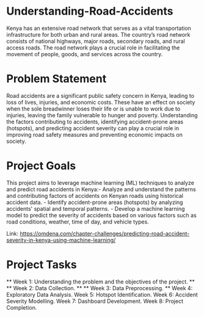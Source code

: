 # Understanding-Road-Accidents
Kenya has an extensive road network that serves as a vital transportation infrastructure for both urban and rural areas. The country’s road network consists of national highways, major roads, secondary roads, and rural access roads. The road network plays a crucial role in facilitating the movement of people, goods, and services across the country.

# Problem Statement
Road accidents are a significant public safety concern in Kenya, leading to loss of lives, injuries, and economic costs. These have an effect on society when the sole breadwinner loses their life or is unable to work due to injuries, leaving the family vulnerable to hunger and poverty. Understanding the factors contributing to accidents, identifying accident-prone areas (hotspots), and predicting accident severity can play a crucial role in improving road safety measures and preventing economic impacts on society. 

# Project Goals
This project aims to leverage machine learning (ML) techniques to analyze and predict road accidents in Kenya:- Analyze and understand the patterns and contributing factors of accidents on Kenyan roads using historical accident data. - Identify accident-prone areas (hotspots) by analyzing accidents' spatial and temporal patterns. - Develop a machine learning model to predict the severity of accidents based on various factors such as road conditions, weather, time of day, and vehicle types.

Link: https://omdena.com/chapter-challenges/predicting-road-accident-severity-in-kenya-using-machine-learning/

# Project Tasks
** Week 1: Understanding the problem and the objectives of the project. **
** Week 2: Data Collection. **
** Week 3: Data Preprocessing. **
Week 4: Exploratory Data Analysis.
Week 5: Hotspot Identification.
Week 6: Accident Severity Modelling.
Week 7: Dashboard Development.
Week 8: Project Completion.
